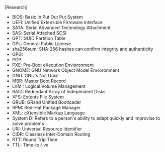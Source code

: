 [Research]

- BIOS: Basic In Put Out Put System
- UEFI: Unified Extensible Firmware Interface
- SATA: Serial Advanced Technology Attachment
- SAS: Serial Attached SCSI
- GPT: GUID Partition Table
- GPL: General Public License
- sha256sum: SHA-256 hashes can confirm integrity and authenticity
- GPG:
- PGP:
- PXE: Pre-Boot eXecution Envioronment
- GNOME: GNU Network Object Model Envioronment
- GNU: GNU's Not Unix!
- MBR: Master Boot Record
- LVM : Logical Volume Management
- RAID: Redundant Array of Independent Disks
- XFS: Extents File System
- GRUB: GRand Unified Bootloader
- RPM: Red-Hat Package Manager
- XML: eXtensible Markup Language
- System D: Refers to a person's ability to adapt quickly and improvise to solve problems  
- URI: Universal Resource Identifier
- CIDR: Classless Inter-Domain Routing
- RTT: Round Trip Time
- TTL: Time-to-live
